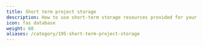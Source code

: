 ```yaml
---
title: Short term project storage
description: How to use short-term storage resources provided for your project
icon: fas database
weight: 60
aliases: /category/195-short-term-project-storage
---
```


